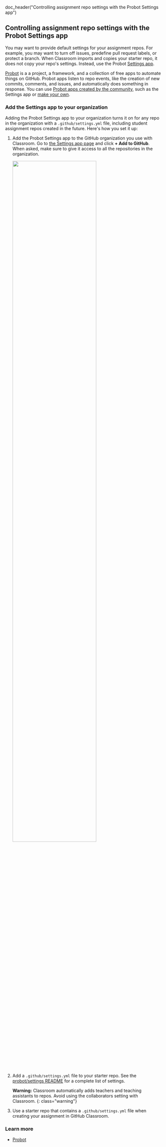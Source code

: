 doc_header("Controlling assignment repo settings with the Probot Settings app")

## Controlling assignment repo settings with the Probot Settings app

You may want to provide default settings for your assignment repos. For example, you may want to turn off issues, predefine pull request labels, or protect a branch. When Classroom imports and copies your starter repo, it does not copy your repo's settings. Instead, use the Probot [Settings app](https://probot.github.io/apps/settings/).

[Probot](https://probot.github.io/) is a a project, a framework, and a collection of free apps to automate things on GitHub. Probot apps listen to repo events, like the creation of new commits, comments, and issues, and automatically does something in response. You can use [Probot apps created by the community](https://probot.github.io/apps/), such as the Settings app or [make your own](https://probot.github.io/docs/).

### Add the Settings app to your organization

Adding the Probot Settings app to your organization turns it on for any repo in the organization with a `.github/settings.yml` file, including student assignment repos created in the future. Here's how you set it up:

1. Add the Probot Settings app to the GitHub organization you use with Classroom. Go to [the Settings app page](https://github.com/apps/settings) and click **+ Add to GitHub**. When asked, make sure to give it access to all the repositories in the organization.

   <div class="d-flex flex-justify-around">
     <img src="/assets/help/probot-settings.gif" class="border" style="width: 75%;">
   </div>

2. Add a `.github/settings.yml` file to your starter repo. See the [probot/settings README](https://github.com/probot/settings#github-settings) for a complete list of settings.

   **Warning:** Classroom automatically adds teachers and teaching assistants to repos. Avoid using the collaborators setting with Classroom.
   {: class="warning"}

3. Use a starter repo that contains a `.github/settings.yml` file when creating your assignment in GitHub Classroom.

### Learn more

* [Probot](https://probot.github.io/)
